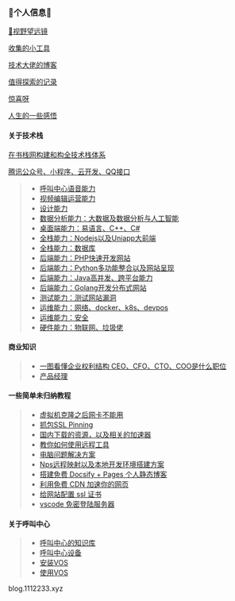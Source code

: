 ### 👋个人信息👋

[🔭视野望远镜](Note/index/index.md)

[收集的小工具](Note/index/tools.md)

[技术大佬的博客](Note/index/jie-shao.md)

[值得探索的记录](Note/index/explorer.md)

[惊喜呀](Note/index/Surprise.md)

[人生的一些感悟](Note/index/Think.md)

#### 关于技术栈

[在书栈网构建和构全技术栈体系](https://www.bookstack.cn/)

[腾讯公众号、小程序、云开发、QQ接口](Note/TechN/Tencent.md)

> * [呼叫中心语音能力](Note/TechN/CallCenter.md)
> * [视频编辑运营能力](Note/TechN/Video.md)
> * [设计能力](Note/TechN/design.md)
> * [数据分析能力：大数据及数据分析与人工智能](Note/TechN/BigData.md)
> * [桌面端能力：易语言、C++、C#](Note/TechN/Epl.md)
> * [全栈能力：Nodejs以及Uniapp大前端](Note/TechN/Nodejs.md)
> * [全栈能力：数据库](Note/TechN/Databases.md)
> * [后端能力：PHP快速开发网站](Note/TechN/php.md)
> * [后端能力：Python多功能整合以及网站呈现](Note/TechN/python.md)
> * [后端能力：Java高并发、跨平台能力](Note/TechN/Java.md)
> * [后端能力：Golang开发分布式网站](Note/TechN/Golang.md)
> * [测试能力：测试网站漏洞](Note/TechN/Test.md)
> * [运维能力：网络、docker、k8s、devpos](Note/TechN/network.md)
> * [运维能力：安全](Note/TechN/Safe.md)
> * [硬件能力：物联网、垃圾佬](Note/TechN/Hardware.md)



#### 商业知识
> * [一图看懂企业权利结构 CEO、CFO、CTO、COO是什么职位](Note/tx_company/compay_jiagou.md)
> * [产品经理](Note/tx_company/product.md)





#### 一些简单未归纳教程

> * [虚拟机克隆之后网卡不能用](Note/Doc/VMware_Network.md)
> * [抓包SSL Pinning](Note/Doc/ssl_Pinning.md)
> * [国内下载的资源，以及相关的加速器](Note/Doc/download.md)
> * [教你如何使用远程工具](Note/Doc/yuan-cheng.md)
> * [电脑问题解决方案](Note/Service/s1.md)
> * [Nps远程映射以及本地开发环境搭建方案](Note/Service/nps.md)
> * [搭建免费 Docsify + Pages 个人静态博客](new-blog/README.md)
> * [利用免费 CDN 加速你的网页](speedup-web/speedup-web.md)
> * [给网站配置 ssl 证书](ssl-ngnix/README.md)
> * [vscode 免密登陆服务器](vscode-ssh/vscode-ssh.md)

#### 关于呼叫中心

> * [呼叫中心的知识库](Note/callcenter/knowledge.md)
> * [呼叫中心设备](Note/callcenter/ipgateway.md)
> * [安装VOS](Note/callcenter/vos_install.md)
> * [使用VOS](Note/callcenter/vos_use.md)













blog.1112233.xyz

